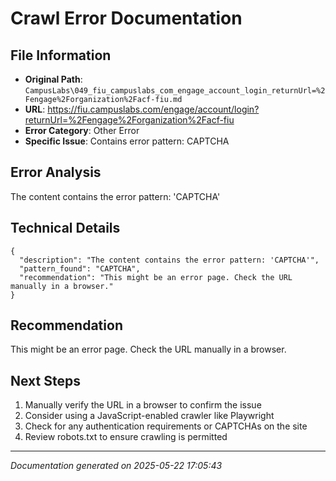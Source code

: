 # Crawl Error Documentation

## File Information
- **Original Path**: `CampusLabs\049_fiu_campuslabs_com_engage_account_login_returnUrl=%2Fengage%2Forganization%2Facf-fiu.md`
- **URL**: https://fiu.campuslabs.com/engage/account/login?returnUrl=%2Fengage%2Forganization%2Facf-fiu
- **Error Category**: Other Error
- **Specific Issue**: Contains error pattern: CAPTCHA

## Error Analysis
The content contains the error pattern: 'CAPTCHA'

## Technical Details
```
{
  "description": "The content contains the error pattern: 'CAPTCHA'",
  "pattern_found": "CAPTCHA",
  "recommendation": "This might be an error page. Check the URL manually in a browser."
}
```

## Recommendation
This might be an error page. Check the URL manually in a browser.

## Next Steps
1. Manually verify the URL in a browser to confirm the issue
2. Consider using a JavaScript-enabled crawler like Playwright
3. Check for any authentication requirements or CAPTCHAs on the site
4. Review robots.txt to ensure crawling is permitted

---
*Documentation generated on 2025-05-22 17:05:43*
